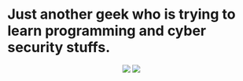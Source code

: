 # Just another geek who is trying to learn programming and cyber security stuffs.

<p align="center">
  <a href="https://twitter.com/floko808"><img src="https://img.shields.io/twitter/follow/floko808?color=0ff00&label=%40floko808&logo=twitter&logoColor=00ff00&style=for-the-badge"></a>
  <a href="https://github.com/floko808"><img src="https://img.shields.io/github/followers/floko808?color=%2300ff00&logoColor=00ff00&logo=github&style=for-the-badge"></a>
</p>

<!--
**floko808/floko808** is a ✨ _special_ ✨ repository because its `README.md` (this file) appears on your GitHub profile.

Here are some ideas to get you started:

- 🔭 I’m currently working on ...
- 🌱 I’m currently learning ...
- 👯 I’m looking to collaborate on ...
- 🤔 I’m looking for help with ...
- 💬 Ask me about ...
- 📫 How to reach me: ...
- 😄 Pronouns: ...
- ⚡ Fun fact: ...
-->
